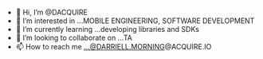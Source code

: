 - 👋 Hi, I’m @DACQUIRE
- 👀 I’m interested in ...MOBILE ENGINEERING, SOFTWARE DEVELOPMENT 
- 🌱 I’m currently learning ...developing libraries and SDKs
- 💞️ I’m looking to collaborate on ...TA
- 📫 How to reach me ...@DARRIELL.MORNING@ACQUIRE.IO

<!---
DACQUIRE/DACQUIRE is a ✨ special ✨ repository because its `README.md` (this file) appears on your GitHub profile.
You can click the Preview link to take a look at your changes.
--->
